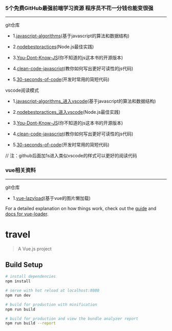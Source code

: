 

### 5个免费GitHub最强前端学习资源 程序员不花一分钱也能变很强
***

git仓库

* 1.[javascript-algorithms](https://github.com/trekhleb/javascript-algorithms)(基于javascript的算法和数据结构)
   
* 2.[nodebestpractices](https://github.com/goldbergyoni/nodebestpractices)(Node.js最佳实践)

* 3.[You-Dont-Know-JS](https://github.com/getify/You-Dont-Know-JS)(你不知道的js这本书的开源版本)

* 4.[clean-code-javascript](https://github.com/ryanmcdermott/clean-code-javascript)(教你如何写出更好可读性的js代码)

* 5.[30-seconds-of-code](https://github.com/30-seconds/30-seconds-of-code)(开发时常用的简短代码)


vscode阅读模式

* 1.[javascript-algorithms_进入vscode](https://github1s.com/trekhleb/javascript-algorithms)(基于javascript的算法和数据结构)

* 2.[nodebestpractices_进入vscode](https://github1s.com/goldbergyoni/nodebestpractices)(Node.js最佳实践)

* 3.[You-Dont-Know-JS](https://github1s.com/getify/You-Dont-Know-JS)(你不知道的js这本书的开源版本)

* 4.[clean-code-javascript](https://github1s.com/ryanmcdermott/clean-code-javascript)(教你如何写出更好可读性的js代码)

* 5.[30-seconds-of-code](https://github1s.com/30-seconds/30-seconds-of-code)(开发时常用的简短代码)


// 注：github后面加1s进入类似vscode的样式可以更好的阅读代码


### vue相关资料

***

git仓库
* 1.[vue-lazyload](https://github.com/hilongjw/vue-lazyload)(基于vue的图片懒加载)
















For a detailed explanation on how things work, check out the [guide](http://vuejs-templates.github.io/webpack/) and [docs for vue-loader](http://vuejs.github.io/vue-loader).


# travel

> A Vue.js project

## Build Setup

``` bash
# install dependencies
npm install

# serve with hot reload at localhost:8080
npm run dev

# build for production with minification
npm run build

# build for production and view the bundle analyzer report
npm run build --report
```

